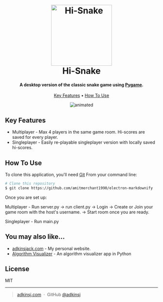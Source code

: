 
<h1 align="center">
  <br>
  <img src="https://raw.githubusercontent.com/adkinsj/Hi-Snake/main/hi-snake-transp.png" alt="Hi-Snake" width="200">
  <br>
  Hi-Snake
  <br>
</h1>

<h4 align="center">A desktop version of the classic snake game using <a href="https://www.pygame.org" target="_blank">Pygame</a>.</h4>


<p align="center">
  <a href="#key-features">Key Features</a> •
  <a href="#how-to-use">How To Use</a>
</p>

<p align="center">
  <img src="https://raw.githubusercontent.com/adkinsj/Hi-Snake/main/hi-snake.gif" alt="animated" />
</p>

## Key Features

* Multiplayer - Max 4 players in the same game room. Hi-scores are saved for every player.
* Singleplayer - Easily re-playable singleplayer version with locally saved hi-scores.

## How To Use

To clone this application, you'll need [Git](https://git-scm.com)
From your command line:

```bash
# Clone this repository
$ git clone https://github.com/amitmerchant1990/electron-markdownify
```

Once you are set up:

Multiplayer - Run server.py -> run client.py -> Login -> Create or Join your game room with the host's username. -> Start room once you are ready.

Singleplayer - Run main.py


## You may also like...

- [adkinsjack.com](https://github.com/AdkinsJack/adkinsjack.com) - My personal website.
- [Algorithm Visualizer](https://github.com/adkinsj/Algorithm-Visualizer) - An algorithm visualizer app in Python

## License

MIT

---

> [adkinsj.com](https://www.adkinsj.com) &nbsp;&middot;&nbsp;
> GitHub [@adkinsj](https://github.com/adkinsj)
